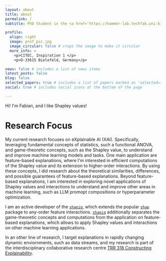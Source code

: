 ```yaml
---
layout: about
title: about
permalink: /
subtitle: PhD Student in the <a href='https://hammer-lab.techfak.uni-bielefeld.de/'> Machine Learning Group </a> at Bielefeld University. Shapley Enthusiast and <a href='https://shapiq.readthedocs.io/en/latest/#'>shapiq</a> Developer.

profile:
  align: right
  image: prof_pic.jpg
  image_circular: false # crops the image to make it circular
  more_info: >
    <p>CITEC, Inspiration 1 </p>
    <p>D-33615 Bielefeld, Germany</p>

news: false # includes a list of news items
latest_posts: false
blog: false
selected_papers: true # includes a list of papers marked as "selected={true}"
social: true # includes social icons at the bottom of the page

---
```


Hi! I'm Fabian, and I like Shapley values!

# Research Focus
My current research focuses on eXplainable AI (XAI). Specifically, leveraging fundamental concepts of statistics, such a functional ANOVA, and game-theoretic concepts, such as the Shapley value, to understand and improve machine learning models and tasks. One main application are feature-based explanations, where I'm interested in efficient computations of the Shapley value and its extension to higher-order interactions. By using these concepts, I did research about the theoretical similarities, differences, and possible guarantees of feature-based explanations. Beyond feature-based explanations, I am interested in exploring novel applications of Shapley values and interactions to understand and improve other areas in machine learning, such as LLM promopt compositions or hyperparameter optimization.

I am an active developer of the [`shapiq`](https://shapiq.readthedocs.io/en/latest/#), which extends the popular [`shap`](https://shap.readthedocs.io/en/latest/) package to any-order feature interactions. [`shapiq`](https://shapiq.readthedocs.io/en/latest/#) additionally separates the game-theoretic concepts and computations from the application on feature-based explanations, which allows to apply Shapley values and interactions on other machine learning applications.

In an other line of research, I target explanations in rapidly changing dynamic enviornments, such as data streams, and my research is part of the interdisciplinary collaborative research centre [TRR 318 Constructing Explainability](https://trr318.uni-paderborn.de/en/).
